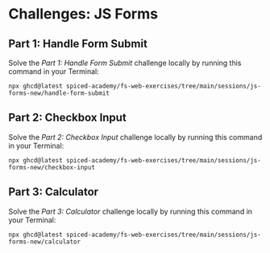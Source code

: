 # Challenges: JS Forms

## Part 1: Handle Form Submit

Solve the _Part 1: Handle Form Submit_ challenge locally by running this command in your Terminal:

```
npx ghcd@latest spiced-academy/fs-web-exercises/tree/main/sessions/js-forms-new/handle-form-submit
```

## Part 2: Checkbox Input

Solve the _Part 2: Checkbox Input_ challenge locally by running this command in your Terminal:

```
npx ghcd@latest spiced-academy/fs-web-exercises/tree/main/sessions/js-forms-new/checkbox-input
```

## Part 3: Calculator

Solve the _Part 3: Calculator_ challenge locally by running this command in your Terminal:

```
npx ghcd@latest spiced-academy/fs-web-exercises/tree/main/sessions/js-forms-new/calculator
```
